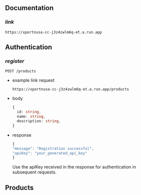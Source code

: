 ## Documentation
### _link_
```https
https://xportnusa-cc-j3z4zwlm6q-et.a.run.app
```
## Authentication
### _register_

```http
POST /products
```

- example link request

  ```https
  https://xportnusa-cc-j3z4zwlm6q-et.a.run.app/products
  ```

- body

  ```typescript
  {
    id: string,
    name: string,
    description: string,
  }
  ```

- response

  ```typescript
  {
  "message": "Registration successful",
  "apiKey": "your_generated_api_key"
  }
  ```
  Use the apiKey received in the response for authentication in subsequent requests.
  
## Products
  
